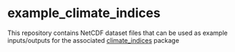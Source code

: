# example_climate_indices
This repository contains NetCDF dataset files that can be used as example inputs/outputs for the associated [climate_indices](https://github.com/monocongo/climate_indices) package 
